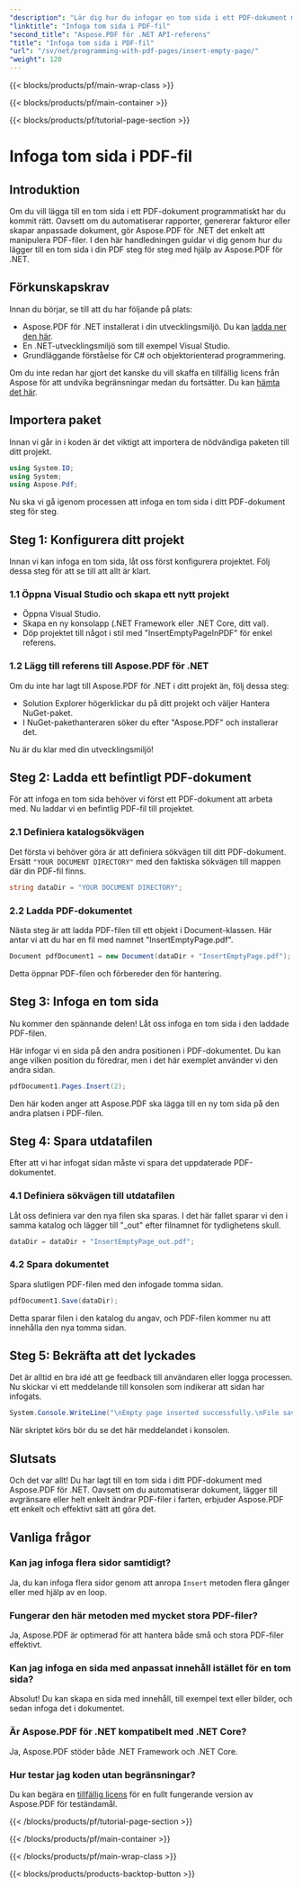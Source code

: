 ```yaml
---
"description": "Lär dig hur du infogar en tom sida i ett PDF-dokument med Aspose.PDF för .NET. Steg-för-steg-handledning med kodexempel för sömlös PDF-manipulation."
"linktitle": "Infoga tom sida i PDF-fil"
"second_title": "Aspose.PDF för .NET API-referens"
"title": "Infoga tom sida i PDF-fil"
"url": "/sv/net/programming-with-pdf-pages/insert-empty-page/"
"weight": 120
---
```


{{< blocks/products/pf/main-wrap-class >}}

{{< blocks/products/pf/main-container >}}

{{< blocks/products/pf/tutorial-page-section >}}

# Infoga tom sida i PDF-fil

## Introduktion

Om du vill lägga till en tom sida i ett PDF-dokument programmatiskt har du kommit rätt. Oavsett om du automatiserar rapporter, genererar fakturor eller skapar anpassade dokument, gör Aspose.PDF för .NET det enkelt att manipulera PDF-filer. I den här handledningen guidar vi dig genom hur du lägger till en tom sida i din PDF steg för steg med hjälp av Aspose.PDF för .NET.

## Förkunskapskrav

Innan du börjar, se till att du har följande på plats:

- Aspose.PDF för .NET installerat i din utvecklingsmiljö. Du kan [ladda ner den här](https://releases.aspose.com/pdf/net/).
- En .NET-utvecklingsmiljö som till exempel Visual Studio.
- Grundläggande förståelse för C# och objektorienterad programmering.

Om du inte redan har gjort det kanske du vill skaffa en tillfällig licens från Aspose för att undvika begränsningar medan du fortsätter. Du kan [hämta det här](https://purchase.aspose.com/temporary-license/).

## Importera paket

Innan vi går in i koden är det viktigt att importera de nödvändiga paketen till ditt projekt.

```csharp
using System.IO;
using System;
using Aspose.Pdf;
```

Nu ska vi gå igenom processen att infoga en tom sida i ditt PDF-dokument steg för steg.

## Steg 1: Konfigurera ditt projekt

Innan vi kan infoga en tom sida, låt oss först konfigurera projektet. Följ dessa steg för att se till att allt är klart.

### 1.1 Öppna Visual Studio och skapa ett nytt projekt
- Öppna Visual Studio.
- Skapa en ny konsolapp (.NET Framework eller .NET Core, ditt val).
- Döp projektet till något i stil med "InsertEmptyPageInPDF" för enkel referens.

### 1.2 Lägg till referens till Aspose.PDF för .NET
Om du inte har lagt till Aspose.PDF för .NET i ditt projekt än, följ dessa steg:
- Solution Explorer högerklickar du på ditt projekt och väljer Hantera NuGet-paket.
- I NuGet-pakethanteraren söker du efter "Aspose.PDF" och installerar det.

Nu är du klar med din utvecklingsmiljö!

## Steg 2: Ladda ett befintligt PDF-dokument

För att infoga en tom sida behöver vi först ett PDF-dokument att arbeta med. Nu laddar vi en befintlig PDF-fil till projektet.

### 2.1 Definiera katalogsökvägen

Det första vi behöver göra är att definiera sökvägen till ditt PDF-dokument. Ersätt `"YOUR DOCUMENT DIRECTORY"` med den faktiska sökvägen till mappen där din PDF-fil finns.

```csharp
string dataDir = "YOUR DOCUMENT DIRECTORY";
```

### 2.2 Ladda PDF-dokumentet

Nästa steg är att ladda PDF-filen till ett objekt i Document-klassen. Här antar vi att du har en fil med namnet "InsertEmptyPage.pdf".

```csharp
Document pdfDocument1 = new Document(dataDir + "InsertEmptyPage.pdf");
```

Detta öppnar PDF-filen och förbereder den för hantering.

## Steg 3: Infoga en tom sida

Nu kommer den spännande delen! Låt oss infoga en tom sida i den laddade PDF-filen.

Här infogar vi en sida på den andra positionen i PDF-dokumentet. Du kan ange vilken position du föredrar, men i det här exemplet använder vi den andra sidan.

```csharp
pdfDocument1.Pages.Insert(2);
```

Den här koden anger att Aspose.PDF ska lägga till en ny tom sida på den andra platsen i PDF-filen.

## Steg 4: Spara utdatafilen

Efter att vi har infogat sidan måste vi spara det uppdaterade PDF-dokumentet.

### 4.1 Definiera sökvägen till utdatafilen

Låt oss definiera var den nya filen ska sparas. I det här fallet sparar vi den i samma katalog och lägger till "_out" efter filnamnet för tydlighetens skull.

```csharp
dataDir = dataDir + "InsertEmptyPage_out.pdf";
```

### 4.2 Spara dokumentet

Spara slutligen PDF-filen med den infogade tomma sidan.

```csharp
pdfDocument1.Save(dataDir);
```

Detta sparar filen i den katalog du angav, och PDF-filen kommer nu att innehålla den nya tomma sidan.

## Steg 5: Bekräfta att det lyckades

Det är alltid en bra idé att ge feedback till användaren eller logga processen. Nu skickar vi ett meddelande till konsolen som indikerar att sidan har infogats.

```csharp
System.Console.WriteLine("\nEmpty page inserted successfully.\nFile saved at " + dataDir);
```

När skriptet körs bör du se det här meddelandet i konsolen.

## Slutsats

Och det var allt! Du har lagt till en tom sida i ditt PDF-dokument med Aspose.PDF för .NET. Oavsett om du automatiserar dokument, lägger till avgränsare eller helt enkelt ändrar PDF-filer i farten, erbjuder Aspose.PDF ett enkelt och effektivt sätt att göra det.


## Vanliga frågor

### Kan jag infoga flera sidor samtidigt?
Ja, du kan infoga flera sidor genom att anropa `Insert` metoden flera gånger eller med hjälp av en loop.

### Fungerar den här metoden med mycket stora PDF-filer?
Ja, Aspose.PDF är optimerad för att hantera både små och stora PDF-filer effektivt.

### Kan jag infoga en sida med anpassat innehåll istället för en tom sida?
Absolut! Du kan skapa en sida med innehåll, till exempel text eller bilder, och sedan infoga det i dokumentet.

### Är Aspose.PDF för .NET kompatibelt med .NET Core?
Ja, Aspose.PDF stöder både .NET Framework och .NET Core.

### Hur testar jag koden utan begränsningar?
Du kan begära en [tillfällig licens](https://purchase.aspose.com/temporary-license/) för en fullt fungerande version av Aspose.PDF för teständamål.

{{< /blocks/products/pf/tutorial-page-section >}}

{{< /blocks/products/pf/main-container >}}

{{< /blocks/products/pf/main-wrap-class >}}

{{< blocks/products/products-backtop-button >}}